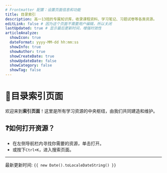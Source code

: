 ```yaml
---
# Frontmatter 配置：设置页面信息和功能
title: 目录索引
description: 高一13班的专属知识库，收录课程资料、学习笔记、习题试卷等各类资源。
editLink: false # 因为这个页面不需要用户编辑，所以关闭
lastUpdated: true # 显示最后更新时间，增强时效性
articleAnalyze:
  showIcon: true
  dateFormat: yyyy-MM-dd hh:mm:ss
  showInfo: true
  showAuthor: true
  showCreateDate: true
  showUpdateDate: false
  showCategory: false
  showTag: false
---
```


#  📕目录索引页面

欢迎来到**索引页面**！这里是所有学习资源的中央枢纽，由我们共同建造和维护。

## ❓如何打开资源？

- 在左侧导航栏内寻找你需要的资源，单击打开。
- 或按下`Ctrl+K`，进入搜索页面。

---

最新更新时间: `{{ new Date().toLocaleDateString() }}`